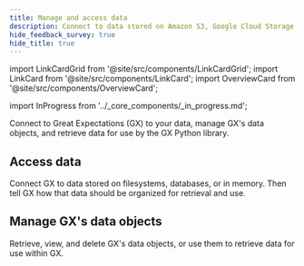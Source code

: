 ```yaml
---
title: Manage and access data
description: Connect to data stored on Amazon S3, Google Cloud Storage (GCS), Microsoft Azure Blob Storage, or local filesystems.
hide_feedback_survey: true
hide_title: true
---
```


import LinkCardGrid from '@site/src/components/LinkCardGrid';
import LinkCard from '@site/src/components/LinkCard';
import OverviewCard from '@site/src/components/OverviewCard';

import InProgress from '../_core_components/_in_progress.md';

<OverviewCard title={frontMatter.title}>
  Connect to Great Expectations (GX) to your data, manage GX's data objects, and retrieve data for use by the GX Python library.
</OverviewCard>

## Access data

Connect GX to data stored on filesystems, databases, or in memory.  Then tell GX how that data should be organized for retrieval and use.

<LinkCardGrid>

  <LinkCard 
    topIcon 
    label="Connect to filesystem data"
    description="Connect GX to data that is stored as one or more files (such as .csv or .parquet files) in a directory style environment ."
    to="/core/manage_and_access_data/connect_to_data/file_system" 
    icon="/img/expectation_icon.svg" 
  />

  <LinkCard 
    topIcon 
    label="Connect to in-memory data"
    description="Connect GX to data to data that has been read into memory with pandas or Spark."
    to="/core/manage_and_access_data/connect_to_data/in_memory" 
    icon="/img/expectation_icon.svg" 
  />

<LinkCard 
    topIcon 
    label="Connect to SQL database data"
    description="Connect GX to data stored in SQL databases, with support for some specific SQL dialects."
    to="/core/manage_and_access_data/connect_to_data/sql" 
    icon="/img/expectation_icon.svg" 
  />

<LinkCard 
    topIcon 
    label="Request data"
    description="Request data from a previously defined Data Source and Data Asset."
    to="/core/manage_and_access_data/request_data" 
    icon="/img/expectation_icon.svg" 
  />

</LinkCardGrid>

## Manage GX's data objects

Retrieve, view, and delete GX's data objects, or use them to retrieve data for use within GX.

<LinkCardGrid>

  <LinkCard 
    topIcon 
    label="Manage Data Sources"
    description="Manage the objects that connect GX to your data."
    to="/core/manage_and_access_data/manage_data_sources" 
    icon="/img/expectation_icon.svg" 
  />

  <LinkCard 
    topIcon 
    label="Manage Data Assets"
    description="Manage the objects that tell GX which sets of records are relevant to your use cases."
    to="/core/manage_and_access_data/manage_data_assets" 
    icon="/img/expectation_icon.svg" 
  />

<LinkCard 
    topIcon 
    label="Manage Batch Requests"
    description="Manage the objects that retrieve data from a Data Asset."
    to="/core/manage_and_access_data/manage_batch_requests" 
    icon="/img/expectation_icon.svg" 
  />

<LinkCard 
    topIcon 
    label="Manage Batches"
    description="Manage the objects that represent your retrieved data."
    to="/core/manage_and_access_data/manage_batches" 
    icon="/img/expectation_icon.svg" 
  />

</LinkCardGrid>